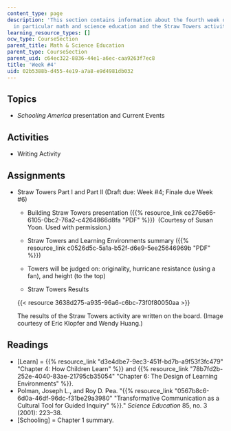 ```yaml
---
content_type: page
description: 'This section contains information about the fourth week of the course,
  in particular math and science education and the Straw Towers activity. '
learning_resource_types: []
ocw_type: CourseSection
parent_title: Math & Science Education
parent_type: CourseSection
parent_uid: c64ec322-8836-44e1-a6ec-caa9263f7ec8
title: 'Week #4'
uid: 02b5388b-d455-4e19-a7a8-e9d4981db032
---
```


Topics
------

*   _Schooling America_ presentation and Current Events

Activities
----------

*   Writing Activity

Assignments
-----------

*   Straw Towers Part I and Part II (Draft due: Week #4; Finale due Week #6)
    *   Building Straw Towers presentation ({{% resource_link ce276e66-6105-0bc2-76a2-c4264866d8fa "PDF" %}})  (Courtesy of Susan Yoon. Used with permission.)  
        
    *   Straw Towers and Learning Environments summary ({{% resource_link c0526d5c-5a1a-b52f-d6e9-5ee25646969b "PDF" %}})
    *   Towers will be judged on: originality, hurricane resistance (using a fan), and height (to the top)
    *   Straw Towers Results
    
    {{< resource 3638d275-a935-96a6-c6bc-73f0f80050aa >}}
    
    The results of the Straw Towers activity are written on the board. (Image courtesy of Eric Klopfer and Wendy Huang.)
    

Readings
--------

*   \[Learn\] = {{% resource_link "d3e4dbe7-9ec3-451f-bd7b-a9f53f3fc479" "Chapter 4: How Children Learn" %}} and {{% resource_link "78b7fd2b-252e-4040-83ae-21795cb35054" "Chapter 6: The Design of Learning Environments" %}}.
*   Polman, Joseph L., and Roy D. Pea. "{{% resource_link "0567b8c6-6d0a-46df-96dc-f31be29a3980" "Transformative Communication as a Cultural Tool for Guided Inquiry" %}}." _Science Education_ 85, no. 3 (2001): 223–38.
*   \[Schooling\] = Chapter 1 summary.